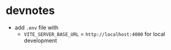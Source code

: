# devnotes

- add `.env` file with
  - `VITE_SERVER_BASE_URL` = `http://localhost:4000` for local development

```html

```
